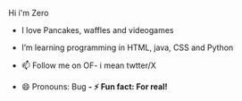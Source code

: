 Hi i'm Zero 
- I love Pancakes, waffles and videogames
- I’m learning programming in HTML, java, CSS and Python

- 📫 Follow me on OF- i mean twtter/X  
- 😄 Pronouns: Bug
<b>- ⚡ Fun fact: For real!

<!---
EntropyZER0/EntropyZER0 is a ✨ special ✨ repository because its `README.md` (this file) appears on your GitHub profile.
You can click the Preview link to take a look at your changes.
--->
